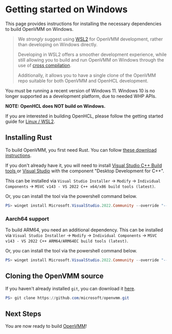 # Getting started on Windows

This page provides instructions for installing the necessary dependencies to
build OpenVMM on Windows.

> We _strongly_ suggest using [WSL2](./linux.md) for OpenVMM development, rather
> than developing on Windows directly.
>
> Developing in WSL2 offers a smoother development experience, while still
> allowing you to build and run OpenVMM on Windows through the use of
> [cross compilation](../../dev_guide/suggested_dev_env.md#wsl2-cross-compiling-from-wsl2-to-windows).
>
> Additionally, it allows you to have a single clone of the OpenVMM repo
> suitable for both OpenVMM and OpenHCL development.

You must be running a recent version of Windows 11. Windows 10 is no longer
supported as a development platform, due to needed WHP APIs.

**NOTE: OpenHCL does NOT build on Windows.**

If you are interested in building OpenHCL, please follow the getting started
guide for [Linux / WSL2](./linux.md).

## Installing Rust

To build OpenVMM, you first need Rust. You can follow
[these download instructions](https://www.rust-lang.org/tools/install).

If you don't already have it, you will need to install
[Visual Studio C++ Build tools ](https://visualstudio.microsoft.com/visual-cpp-build-tools/)
or [Visual Studio](https://visualstudio.microsoft.com/vs/) with the component
"Desktop Development for C++".

This can be installed via `Visual Studio Installer` -> `Modify` -> `Individual Components`
-> `MSVC v143 - VS 2022 C++ x64/x86 build tools (latest)`.

Or, you can install the tool via the powershell command below.

```powershell
PS> winget install Microsoft.VisualStudio.2022.Community --override "--quiet --add Microsoft.VisualStudio.Component.VC.Tools.x86.x64"
```

### Aarch64 support

To build ARM64, you need an additional dependency.
This can be installed via `Visual Studio Installer` -> `Modify` -> `Individual Components`
-> `MSVC v143 - VS 2022 C++ ARM64/ARM64EC build tools (latest)`.

Or, you can install the tool via the powershell command below.

```powershell
PS> winget install Microsoft.VisualStudio.2022.Community --override "--quiet --add Microsoft.VisualStudio.Component.VC.Tools.ARM64"
```

## Cloning the OpenVMM source

If you haven't already installed `git`, you can download it
[here](https://git-scm.com/downloads).

```powershell
PS> git clone https://github.com/microsoft/openvmm.git
```

## Next Steps

You are now ready to build [OpenVMM](../openvmm.md)!
